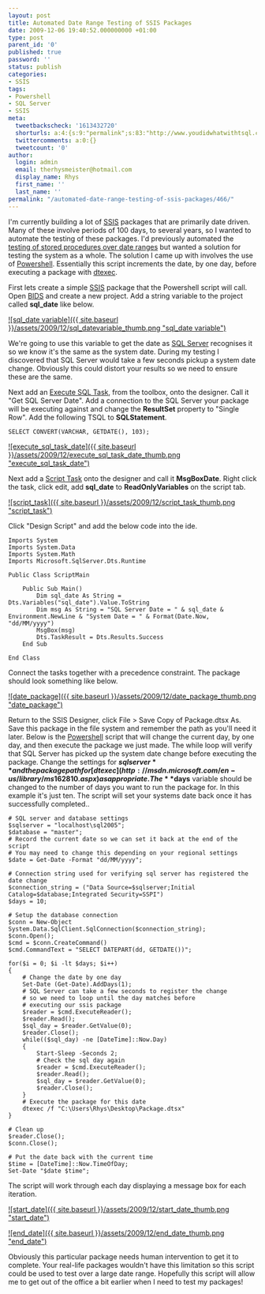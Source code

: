 ```yaml
---
layout: post
title: Automated Date Range Testing of SSIS Packages
date: 2009-12-06 19:40:52.000000000 +01:00
type: post
parent_id: '0'
published: true
password: ''
status: publish
categories:
- SSIS
tags:
- Powershell
- SQL Server
- SSIS
meta:
  tweetbackscheck: '1613432720'
  shorturls: a:4:{s:9:"permalink";s:83:"http://www.youdidwhatwithtsql.com/automated-date-range-testing-of-ssis-packages/466";s:7:"tinyurl";s:26:"http://tinyurl.com/yanlsjs";s:4:"isgd";s:18:"http://is.gd/5eeNl";s:5:"bitly";s:20:"http://bit.ly/6xl6uu";}
  twittercomments: a:0:{}
  tweetcount: '0'
author:
  login: admin
  email: therhysmeister@hotmail.com
  display_name: Rhys
  first_name: ''
  last_name: ''
permalink: "/automated-date-range-testing-of-ssis-packages/466/"
---
```

I'm currently building a lot of [SSIS](http://www.microsoft.com/sqlserver/2005/en/us/integration-services.aspx) packages that are primarily date driven. Many of these involve periods of 100 days, to several years, so I wanted to automate the testing of these packages. I'd previously automated the [testing of stored procedures over date ranges](http://www.youdidwhatwithtsql.com/testing-datetime-dependent-stored-procedures/433) but wanted a solution for testing the system as a whole. The solution I came up with involves the use of [Powershell](http://www.microsoft.com/windowsserver2003/technologies/management/powershell/default.mspx). Essentially this script increments the date, by one day, before executing a package with [dtexec](http://msdn.microsoft.com/en-us/library/ms162810.aspx).

First lets create a simple [SSIS](http://www.microsoft.com/sqlserver/2005/en/us/integration-services.aspx) package that the Powershell script will call. Open [BIDS](http://msdn.microsoft.com/en-us/library/ms173767.aspx) and create a new project. Add a string variable to the project called **sql\_date** like below.

[![sql_date variable]({{ site.baseurl }}/assets/2009/12/sql_datevariable_thumb.png "sql\_date variable")](http://www.youdidwhatwithtsql.com/wp-content/uploads/2009/12/sql_datevariable.png)

We're going to use this variable to get the date as [SQL Server](http://www.microsoft.com/sqlserver/2008/en/us/default.aspx) recognises it so we know it's the same as the system date. During my testing I discovered that SQL Server would take a few seconds pickup a system date change. Obviously this could distort your results so we need to ensure these are the same.

Next add an [Execute SQL Task](http://technet.microsoft.com/en-us/library/ms141003.aspx), from the toolbox, onto the designer. Call it "Get SQL Server Date". Add a connection to the SQL Server your package will be executing against and change the **ResultSet** property to "Single Row". Add the following TSQL to **SQLStatement**.

```
SELECT CONVERT(VARCHAR, GETDATE(), 103);
```

[![execute_sql_task_date]({{ site.baseurl }}/assets/2009/12/execute_sql_task_date_thumb.png "execute\_sql\_task\_date")](http://www.youdidwhatwithtsql.com/wp-content/uploads/2009/12/execute_sql_task_date.png)

Next add a [Script Task](http://msdn.microsoft.com/en-us/library/ms141752.aspx) onto the designer and call it **MsgBoxDate**. Right click the task, click edit, add **sql\_date** to **ReadOnlyVariables** on the script tab.

[![script_task]({{ site.baseurl }}/assets/2009/12/script_task_thumb.png "script\_task")](http://www.youdidwhatwithtsql.com/wp-content/uploads/2009/12/script_task.png)

Click "Design Script" and add the below code into the ide.

```
Imports System
Imports System.Data
Imports System.Math
Imports Microsoft.SqlServer.Dts.Runtime

Public Class ScriptMain

    Public Sub Main()
        Dim sql_date As String = Dts.Variables("sql_date").Value.ToString
        Dim msg As String = "SQL Server Date = " & sql_date & Environment.NewLine & "System Date = " & Format(Date.Now, "dd/MM/yyyy")
        MsgBox(msg)
        Dts.TaskResult = Dts.Results.Success
    End Sub

End Class
```

Connect the tasks together with a precedence constraint. The package should look something like below.

[![date_package]({{ site.baseurl }}/assets/2009/12/date_package_thumb.png "date\_package")](http://www.youdidwhatwithtsql.com/wp-content/uploads/2009/12/date_package.png)

Return to the SSIS Designer, click File \> Save Copy of Package.dtsx As. Save this package in the file system and remember the path as you'll need it later. Below is the [Powershell](http://www.microsoft.com/windowsserver2003/technologies/management/powershell/default.mspx) script that will change the current day, by one day, and then execute the package we just made. The while loop will verify that SQL Server has picked up the system date change before executing the package. Change the settings for **$sqlserver** and the package path for [dtexec](http://msdn.microsoft.com/en-us/library/ms162810.aspx) as appropriate. The **$days** variable should be changed to the number of days you want to run the package for. In this example it's just ten. The script will set your systems date back once it has successfully completed..

```
# SQL server and database settings
$sqlserver = "localhost\sql2005";
$database = "master";
# Record the current date so we can set it back at the end of the script
# You may need to change this depending on your regional settings
$date = Get-Date -Format "dd/MM/yyyy";

# Connection string used for verifying sql server has registered the date change
$connection_string = ("Data Source=$sqlserver;Initial Catalog=$database;Integrated Security=SSPI")
$days = 10;

# Setup the database connection
$conn = New-Object System.Data.SqlClient.SqlConnection($connection_string);
$conn.Open();
$cmd = $conn.CreateCommand()
$cmd.CommandText = "SELECT DATEPART(dd, GETDATE())";

for($i = 0; $i -lt $days; $i++)
{
	# Change the date by one day
	Set-Date (Get-Date).AddDays(1);
	# SQL Server can take a few seconds to register the change
	# so we need to loop until the day matches before
	# executing our ssis package
	$reader = $cmd.ExecuteReader();
	$reader.Read();
	$sql_day = $reader.GetValue(0);
	$reader.Close();
	while(($sql_day) -ne [DateTime]::Now.Day)
	{
		Start-Sleep -Seconds 2;
		# Check the sql day again
		$reader = $cmd.ExecuteReader();
		$reader.Read();
		$sql_day = $reader.GetValue(0);
		$reader.Close();
	}
	# Execute the package for this date
	dtexec /f "C:\Users\Rhys\Desktop\Package.dtsx"
}

# Clean up
$reader.Close();
$conn.Close();

# Put the date back with the current time
$time = [DateTime]::Now.TimeOfDay;
Set-Date "$date $time";
```

The script will work through each day displaying a message box for each iteration.

[![start_date]({{ site.baseurl }}/assets/2009/12/start_date_thumb.png "start\_date")](http://www.youdidwhatwithtsql.com/wp-content/uploads/2009/12/start_date.png)

[![end_date]({{ site.baseurl }}/assets/2009/12/end_date_thumb.png "end\_date")](http://www.youdidwhatwithtsql.com/wp-content/uploads/2009/12/end_date.png)

Obviously this particular package needs human intervention to get it to complete. Your real-life packages wouldn't have this limitation so this script could be used to test over a large date range. Hopefully this script will allow me to get out of the office a bit earlier when I need to test my packages!

